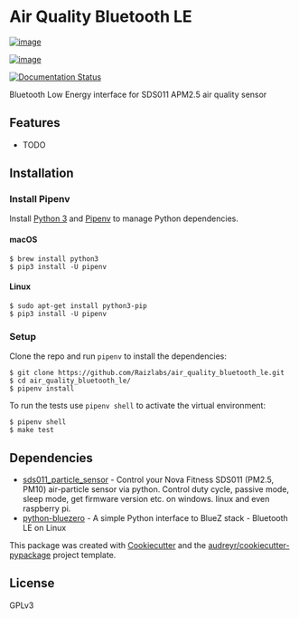 Air Quality Bluetooth LE
========================

[![image](https://img.shields.io/pypi/v/aqi_ble.svg)](https://pypi.python.org/pypi/aqi_ble)

[![image](https://img.shields.io/travis/Raizlabs/aqi_ble.svg)](https://travis-ci.org/Raizlabs/aqi_ble)

[![Documentation Status](https://readthedocs.org/projects/aqi-ble/badge/?version=latest)](https://aqi-ble.readthedocs.io/en/latest/?badge=latest)

Bluetooth Low Energy interface for SDS011 APM2.5 air quality sensor

## Features

-   TODO

## Installation

### Install Pipenv

Install [Python 3](https://www.python.org/) and [Pipenv](https://github.com/pypa/pipenv) to manage Python dependencies.

#### macOS

```
$ brew install python3
$ pip3 install -U pipenv
```

#### Linux

```
$ sudo apt-get install python3-pip
$ pip3 install -U pipenv
```

### Setup

Clone the repo and run `pipenv` to install the dependencies:

```
$ git clone https://github.com/Raizlabs/air_quality_bluetooth_le.git
$ cd air_quality_bluetooth_le/
$ pipenv install
```

To run the tests use `pipenv shell` to activate the virtual environment:

```
$ pipenv shell
$ make test
```

## Dependencies

* [sds011_particle_sensor](https://gitlab.com/frankrich/sds011_particle_sensor) - Control your Nova Fitness SDS011 (PM2.5, PM10) air-particle sensor via python. Control duty cycle, passive mode, sleep mode, get firmware version etc. on windows. linux and even raspberry pi.
* [python-bluezero](https://github.com/ukBaz/python-bluezero) - A simple Python interface to BlueZ stack - Bluetooth LE on Linux

This package was created with
[Cookiecutter](https://github.com/audreyr/cookiecutter) and the
[audreyr/cookiecutter-pypackage](https://github.com/audreyr/cookiecutter-pypackage)
project template.

## License

GPLv3